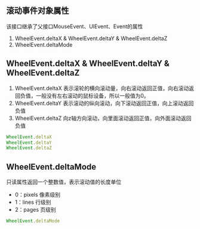 
## 滚动事件对象属性
该接口继承了父接口MouseEvent、UIEvent、Event的属性

1. WheelEvent.deltaX &  WheelEvent.deltaY &  WheelEvent.deltaZ
2. WheelEvent.deltaMode

## WheelEvent.deltaX &  WheelEvent.deltaY &  WheelEvent.deltaZ
1. WheelEvent.deltaX 表示滚轮的横向滚动量，向右滚动返回正值，向右滚动返回负值，一般没有左右滚动的鼠标设备，所以一般值为0。
2. WheelEvent.deltaY 表示滚动的纵向滚动，向下滚动返回正值，向上滚动返回负值
3. WheelEvent.deltaZ 向z轴方向滚动，向里面滚动返回正值，向外面滚动返回负值
```js
WheelEvent.deltaX 
WheelEvent.deltaY 
WheelEvent.deltaZ
```

## WheelEvent.deltaMode
只读属性返回一个整数值，表示滚动值的长度单位
* 0：pixels  像素级别
* 1：lines 行级别
* 2：pages 页级别
```js
WheelEvent.deltaMode
```
    
